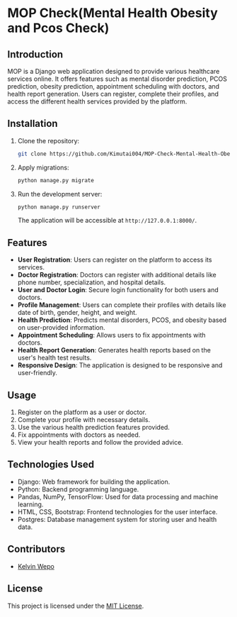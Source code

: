 
# MOP Check(Mental Health Obesity and Pcos Check)

## Introduction
MOP is a Django web application designed to provide various healthcare services online. It offers features such as mental disorder prediction, PCOS prediction, obesity prediction, appointment scheduling with doctors, and health report generation. Users can register, complete their profiles, and access the different health services provided by the platform.

## Installation
1. Clone the repository:
   ```bash
   git clone https://github.com/Kimutai004/MOP-Check-Mental-Health-Obesity-and-Pcos-Check-.git
   ```

2. Apply migrations:
   ```bash
   python manage.py migrate
   ```
3. Run the development server:
   ```bash
   python manage.py runserver
   ```
   The application will be accessible at `http://127.0.0.1:8000/`.

## Features
- **User Registration**: Users can register on the platform to access its services.
- **Doctor Registration**: Doctors can register with additional details like phone number, specialization, and hospital details.
- **User and Doctor Login**: Secure login functionality for both users and doctors.
- **Profile Management**: Users can complete their profiles with details like date of birth, gender, height, and weight.
- **Health Prediction**: Predicts mental disorders, PCOS, and obesity based on user-provided information.
- **Appointment Scheduling**: Allows users to fix appointments with doctors.
- **Health Report Generation**: Generates health reports based on the user's health test results.
- **Responsive Design**: The application is designed to be responsive and user-friendly.

## Usage
1. Register on the platform as a user or doctor.
2. Complete your profile with necessary details.
3. Use the various health prediction features provided.
4. Fix appointments with doctors as needed.
5. View your health reports and follow the provided advice.

## Technologies Used
- Django: Web framework for building the application.
- Python: Backend programming language.
- Pandas, NumPy, TensorFlow: Used for data processing and machine learning.
- HTML, CSS, Bootstrap: Frontend technologies for the user interface.
- Postgres: Database management system for storing user and health data.

## Contributors
- [Kelvin Wepo](https://github.com/Kelvin-Wepo)
<!-- - [Contributor Name](https://github.com/contributor_username) -->

## License
This project is licensed under the [MIT License](LICENSE).